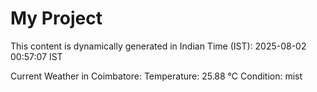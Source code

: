# My Project

This content is dynamically generated in Indian Time (IST): 2025-08-02 00:57:07 IST


Current Weather in Coimbatore:
Temperature: 25.88 °C
Condition: mist

